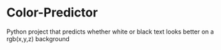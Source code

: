 # Color-Predictor
Python project that predicts whether white or black text looks better on a rgb(x,y,z) background
